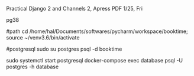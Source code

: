 Practical Django 2 and Channels 2, Apress PDF
1/25, Fri

pg38   

#path
cd /home/hal/Documents/softwares/pycharm/workspace/booktime; source ~/venv3.6/bin/activate

#postgresql
sudo su postgres
psql -d booktime

sudo systemctl start postgresql
docker-compose exec database psql -U postgres -h database